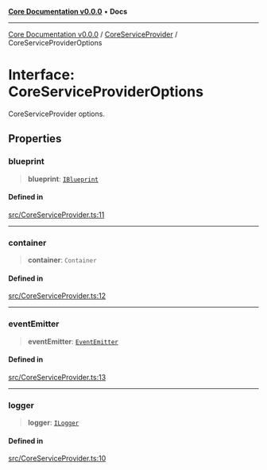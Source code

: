 [**Core Documentation v0.0.0**](../../README.md) • **Docs**

***

[Core Documentation v0.0.0](../../modules.md) / [CoreServiceProvider](../README.md) / CoreServiceProviderOptions

# Interface: CoreServiceProviderOptions

CoreServiceProvider options.

## Properties

### blueprint

> **blueprint**: [`IBlueprint`](../../definitions/type-aliases/IBlueprint.md)

#### Defined in

[src/CoreServiceProvider.ts:11](https://github.com/stonemjs/core/blob/65be5a9387baf469de681455799e33a2688aa3c9/src/CoreServiceProvider.ts#L11)

***

### container

> **container**: `Container`

#### Defined in

[src/CoreServiceProvider.ts:12](https://github.com/stonemjs/core/blob/65be5a9387baf469de681455799e33a2688aa3c9/src/CoreServiceProvider.ts#L12)

***

### eventEmitter

> **eventEmitter**: [`EventEmitter`](../../events/EventEmitter/classes/EventEmitter.md)

#### Defined in

[src/CoreServiceProvider.ts:13](https://github.com/stonemjs/core/blob/65be5a9387baf469de681455799e33a2688aa3c9/src/CoreServiceProvider.ts#L13)

***

### logger

> **logger**: [`ILogger`](../../definitions/interfaces/ILogger.md)

#### Defined in

[src/CoreServiceProvider.ts:10](https://github.com/stonemjs/core/blob/65be5a9387baf469de681455799e33a2688aa3c9/src/CoreServiceProvider.ts#L10)
